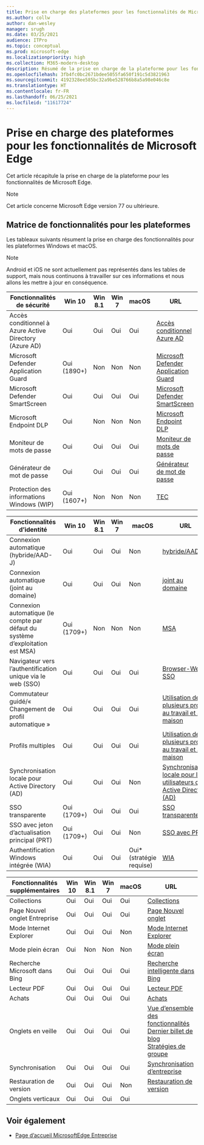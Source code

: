 ```yaml
---
title: Prise en charge des plateformes pour les fonctionnalités de Microsoft Edge
ms.author: collw
author: dan-wesley
manager: srugh
ms.date: 03/25/2021
audience: ITPro
ms.topic: conceptual
ms.prod: microsoft-edge
ms.localizationpriority: high
ms.collection: M365-modern-desktop
description: Résumé de la prise en charge de la plateforme pour les fonctionnalités de Microsoft Edge
ms.openlocfilehash: 3fb4fc0bc2671bdee5055fa650f191c5d3821963
ms.sourcegitcommit: 4192328ee585bc32a9be528766b8a5a98e046c8e
ms.translationtype: HT
ms.contentlocale: fr-FR
ms.lasthandoff: 06/25/2021
ms.locfileid: "11617724"
---
```

# <a name="platform-support-for-microsoft-edge-features"></a>Prise en charge des plateformes pour les fonctionnalités de Microsoft Edge

Cet article récapitule la prise en charge de la plateforme pour les fonctionnalités de Microsoft Edge.

> [!NOTE]
> Cet article concerne Microsoft Edge version 77 ou ultérieure.

## <a name="feature-matrix-for-platforms"></a>Matrice de fonctionnalités pour les plateformes

Les tableaux suivants résument la prise en charge des fonctionnalités pour les plateformes Windows et macOS.

> [!NOTE]
> Android et iOS ne sont actuellement pas représentés dans les tables de support, mais nous continuons à travailler sur ces informations et nous allons les mettre à jour en conséquence.

| Fonctionnalités de sécurité |Win 10|Win 8.1|Win 7|macOS|URL|
|--------|-------|--------|-----|-------|---|
|Accès conditionnel à Azure Active Directory (Azure AD)|Oui|Oui|Oui|Oui|[Accès conditionnel Azure AD](/deployedge/ms-edge-security-conditional-access#accessing-conditional-access-protected-resources-in-microsoft-edge)|
|Microsoft Defender Application Guard|Oui (1890+)|Non|Non|Non|[Microsoft Defender Application Guard](/deployedge/microsoft-edge-security-windows-defender-application-guard) |
|Microsoft Defender SmartScreen|Oui|Oui|Oui|Oui|[Microsoft Defender SmartScreen](/deployedge/microsoft-edge-security-smartscreen) |
|Microsoft Endpoint DLP|Oui|Non|Non|Non|[Microsoft Endpoint DLP](/deployedge/microsoft-edge-security-dlp#microsoft-endpoint-data-loss-prevention-endpoint-dlp)|
|Moniteur de mots de passe|Oui|Oui|Oui|Oui|[Moniteur de mots de passe](https://blogs.windows.com/msedgedev/2021/01/21/edge-88-privacy/)|
|Générateur de mot de passe|Oui|Oui|Oui|Oui|[Générateur de mot de passe](https://blogs.windows.com/msedgedev/2021/01/21/edge-88-privacy/)|
|Protection des informations Windows (WIP)|Oui (1607+)|Non|Non|Non|[TEC](/deployedge/microsoft-edge-security-windows-information-protection#system-requirements)|

|Fonctionnalités d’identité| Win 10 | Win 8.1 | Win 7 | macOS | URL |
|--|--|--|--|--|--|
|Connexion automatique (hybride/AAD-J)|Oui|Oui|Oui|Non|[hybride/AAD-J](/deployedge/microsoft-edge-security-identity#automatic-sign-in)|
|Connexion automatique (joint au domaine)|Oui|Oui|Oui|Non|[joint au domaine](/deployedge/microsoft-edge-security-identity#automatic-sign-in)|
|Connexion automatique (le compte par défaut du système d’exploitation est MSA)|Oui (1709+)|Non|Non|Non|[MSA](/deployedge/microsoft-edge-security-identity#automatic-sign-in)|
|Navigateur vers l’authentification unique via le web (SSO)|Oui|Oui|Oui|Oui|[Browser-Web SSO](https://www.microsoft.com/microsoft-365/roadmap?featureid=66332)|
|Commutateur guidé/« Changement de profil automatique »|Oui|Oui|Oui|Oui|[Utilisation de plusieurs profils au travail et à la maison](https://blogs.windows.com/msedgedev/2020/04/30/automatic-profile-switching/) |
|Profils multiples|Oui|Oui|Oui|Oui|[Utilisation de plusieurs profils au travail et à la maison](https://blogs.windows.com/msedgedev/2020/04/30/automatic-profile-switching/) |
|Synchronisation locale pour Active Directory (AD)|Oui|Oui|Oui|Non|[Synchronisation locale pour les utilisateurs de Active Directory (AD)](/deployedge/microsoft-edge-on-premises-sync) |
|SSO transparente|Oui (1709+)|Oui|Oui|Oui|[SSO transparente](/deployedge/microsoft-edge-security-identity#seamless-sso)|
|SSO avec jeton d’actualisation principal (PRT)|Oui (1709+)|Oui|Oui|Non|[SSO avec PRT](/deployedge/microsoft-edge-security-identity#sso-with-primary-refresh-token-prt)|
|Authentification Windows intégrée (WIA)|Oui|Oui|Oui|Oui* (stratégie requise)|[WIA](/deployedge/microsoft-edge-security-identity#windows-integrated-authentication-wia)|

|Fonctionnalités supplémentaires|Win 10|Win 8.1|Win 7|macOS|URL|
|--------|-------|--------|-----|-------|---|
|Collections|Oui|Oui|Oui|Oui|[Collections](https://blogs.windows.com/msedgedev/2019/12/09/improvements-collections-sync-microsoft-edge/) |
|Page Nouvel onglet Entreprise|Oui|Oui|Oui|Oui|[Page Nouvel onglet](https://blogs.windows.com/msedgedev/2020/10/29/enterprise-new-tab-page-my-feed/) |
|Mode Internet Explorer|Oui|Oui|Oui|Non|[Mode Internet Explorer](/deployedge/edge-ie-mode#prerequisites)|
|Mode plein écran|Oui|Non|Non|Non|[Mode plein écran](/deployedge/microsoft-edge-configure-kiosk-mode)|
|Recherche Microsoft dans Bing|Oui|Oui|Oui|Oui|[Recherche intelligente dans Bing](https://www.microsoft.com/edge/business/intelligent-search-with-bing) |
|Lecteur PDF|Oui|Oui|Oui|Oui|[Lecteur PDF](/deployedge/microsoft-edge-pdf) |
|Achats|Oui|Oui|Oui|Oui|[Achats](https://techcommunity.microsoft.com/t5/articles/introducing-shopping-with-microsoft-edge/m-p/1870080) |
|Onglets en veille|Oui|Oui|Oui|Oui|[Vue d’ensemble des fonctionnalités](/deployedge/microsoft-edge-relnote-stable-channel)<br>[Dernier billet de blog](https://blogs.windows.com/msedgedev/2021/03/04/edge-89-performance/)<br>[Stratégies de groupe](/deployedge/microsoft-edge-policies#sleeping-tabs-settings)|
|Synchronisation|Oui|Oui|Oui|Oui| [Synchronisation d’entreprise](/deployedge/microsoft-edge-enterprise-sync) |
|Restauration de version|Oui|Oui|Oui|Non|[Restauration de version](/deployedge/edge-learnmore-rollback) |
|Onglets verticaux|Oui|Oui|Oui|Oui| |

## <a name="see-also"></a>Voir également

- [Page d’accueil MicrosoftEdge Entreprise](https://aka.ms/EdgeEnterprise)